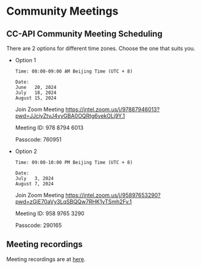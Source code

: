 # Community Meetings

## CC-API Community Meeting Scheduling

There are 2 options for different time zones. Choose the one that suits you.

- Option 1

    ```
    Time: 08:00-09:00 AM Beijing Time (UTC + 8)

    Date: 
    June   20, 2024
    July   18, 2024
    August 15, 2024
    ``````
    Join Zoom Meeting
    https://intel.zoom.us/j/97887946013?pwd=JJciyZtvJ4vyGBA0OQRtg6vekOLj9Y.1

    Meeting ID: 978 8794 6013

    Passcode: 760951

- Option 2

    ```
    Time: 09:00-10:00 PM Beijing Time (UTC + 8)

    Date: 
    July   3, 2024
    August 7, 2024
    ```
    Join Zoom Meeting
    https://intel.zoom.us/j/95897653290?pwd=zGjE70aVy3LqSBQQw7RHK1yTSmh2Fv.1

    Meeting ID: 958 9765 3290

    Passcode: 290165


## Meeting recordings

Meeting recordings are at [here](https://drive.google.com/drive/folders/1rmB-ePs-LXRvmyRKcGgFgFk3S4RrGG8Q?hl=en).

